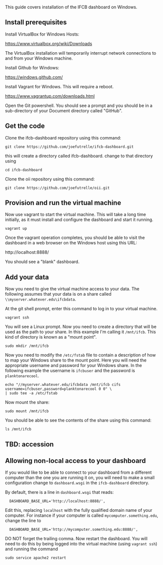 This guide covers installation of the IFCB dashboard on Windows.

## Install prerequisites

Install VirtualBox for Windows Hosts:

https://www.virtualbox.org/wiki/Downloads

The VirtualBox installation will temporarily interrupt network connections to and from your Windows machine.

Install Github for Windows:

https://windows.github.com/

Install Vagrant for Windows. This will require a reboot.

https://www.vagrantup.com/downloads.html

Open the Git powershell. You should see a prompt and you should be in a sub-directory of your Document directory called "GitHub".

## Get the code

Clone the ifcb-dashboard repository using this command:

```
git clone https://github.com/joefutrelle/ifcb-dashboard.git
```

this will create a directory called ifcb-dashboard. change to that directory using

```
cd ifcb-dashboard
```

Clone the oii repository using this command:

```
git clone https://github.com/joefutrelle/oii.git
```

## Provision and run the virtual machine

Now use vagrant to start the virtual machine. This will take a long time initially, as it must install and configure the dashboard and start it running.

```
vagrant up
```

Once the vagrant operation completes, you should be able to visit the dashboard in a web browser on the Windows host using this URL:

http://localhost:8888/

You should see a "blank" dashboard.

## Add your data

Now you need to give the virtual machine access to your data. The following assumes that your data is on a share called `\\myserver.whatever.edu\ifcbdata`.

At the git shell prompt, enter this command to log in to your virtual machine.

```
vagrant ssh
```

You will see a Linux prompt. Now you need to create a directory that will be used as the path to your share. In this example I'm calling it `/mnt/ifcb`. This kind of directory is known as a "mount point".

```
sudo mkdir /mnt/ifcb
```

Now you need to modify the `/etc/fstab` file to contain a description of how to map your Windows share to the mount point. Here you will need the appropriate username and password for your Windows share. In the following example the username is `ifcbuser` and the password is `planktonarecool`.

```
echo "//myserver.whatever.edu/ifcbdata /mnt/ifcb cifs username=ifcbuser,password=planktonarecool 0 0" \
| sudo tee -a /etc/fstab
```

Now mount the share:

```
sudo mount /mnt/ifcb
```

You should be able to see the contents of the share using this command:

```
ls /mnt/ifcb
```

## TBD: accession

## Allowing non-local access to your dashboard

If you would like to be able to connect to your dashboard from a different computer than the one you are running it on, you will need to make a small configuration change to `dashboard.wsgi` in the `ifcb-dashboard` directory.

By default, there is a line in `dashboard.wsgi` that reads:

```
  DASHBOARD_BASE_URL='http://localhost:8888/',
```

Edit this, replacing `localhost` with the fully qualified domain name of your computer. For instance if your computer is called `mycomputer.something.edu`, change the line to

```
  DASHBOARD_BASE_URL='http://mycomputer.something.edu:8888/',
```

DO NOT forget the trailing comma. Now restart the dashboard. You will need to do this by being logged into the virtual machine (using `vagrant ssh`) and running the command

```
sudo service apache2 restart
```